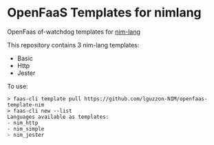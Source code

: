 # OpenFaaS Templates for nimlang

OpenFaas of-watchdog templates for [nim-lang](https://nim-lang.org/)

This repository contains 3 nim-lang templates:
- Basic
- Http
- Jester

To use:

```
> faas-cli template pull https://github.com/lguzzon-NIM/openfaas-template-nim
> faas-cli new --list
Languages available as templates:
- nim_http
- nim_simple
- nim_jester
```
